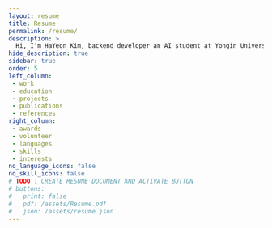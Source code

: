 ```yaml
---
layout: resume
title: Resume
permalink: /resume/
description: >
  Hi, I'm HaYeon Kim, backend developer an AI student at Yongin University.
hide_description: true
sidebar: true
order: 5
left_column:
 - work
 - education
 - projects
 - publications
 - references
right_column:
 - awards
 - volunteer
 - languages
 - skills
 - interests
no_language_icons: false
no_skill_icons: false
# TODO : CREATE RESUME DOCUMENT AND ACTIVATE BUTTON
# buttons:
#   print: false
#   pdf: /assets/Resume.pdf
#   json: /assets/resume.json
---
```

